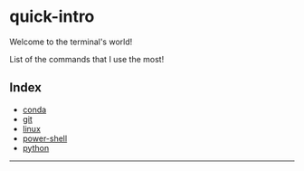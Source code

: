 # quick-intro

Welcome to the terminal's world!

List of the commands that I use the most!

## Index

- [conda](./python/conda.md)
- [git](./git-scm/README.md)
- [linux](./linux/README.md)
- [power-shell](./power-shell/powershell.md)
- [python](./python/README.md)

---
